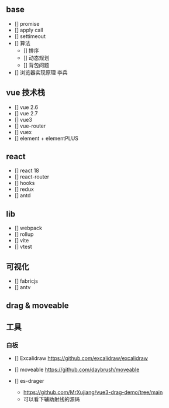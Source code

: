 ## base
- [] promise
- [] apply call
- [] settimeout
- [] 算法
    - [] 排序
    - [] 动态规划
    - [] 背包问题
- [] 浏览器实现原理  李兵

## vue 技术栈
- [] vue 2.6
- [] vue 2.7 
- [] vue3 
- [] vue-router
- [] vuex
- [] element + elementPLUS

## react
- [] react 18
- [] react-router
- [] hooks
- [] redux
- [] antd

## lib
- [] webpack
- [] rollup
- [] vite
- [] vtest

## 可视化
- [] fabricjs
- [] antv

## drag & moveable

## 工具 
### 白板
 - [] Excalidraw 
    https://github.com/excalidraw/excalidraw
 - [] moveable 
    https://github.com/daybrush/moveable

- [] es-drager  
    - https://github.com/MrXujiang/vue3-drag-demo/tree/main
    - 可以看下辅助射线的源码